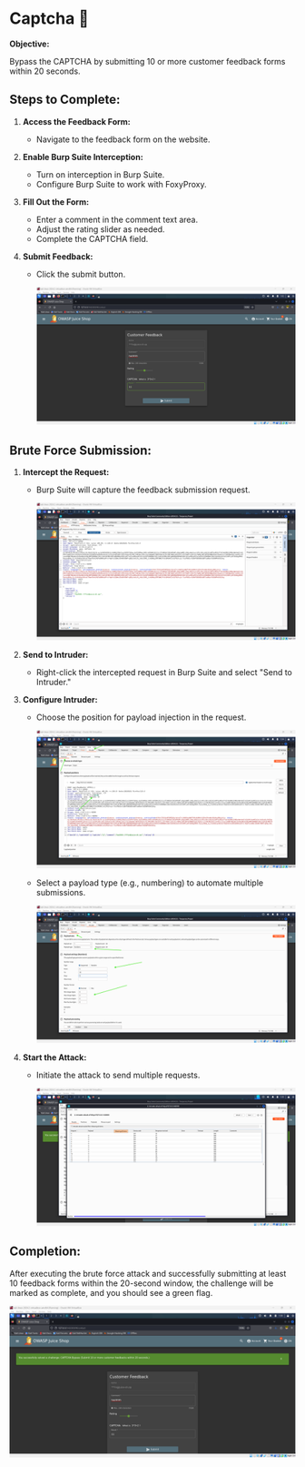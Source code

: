# Captcha 🤖

**Objective:**

Bypass the CAPTCHA by submitting 10 or more customer feedback forms within 20 seconds.

## Steps to Complete:

1. **Access the Feedback Form:**

   - Navigate to the feedback form on the website.

2. **Enable Burp Suite Interception:**

   - Turn on interception in Burp Suite.
   - Configure Burp Suite to work with FoxyProxy.

3. **Fill Out the Form:**

   - Enter a comment in the comment text area.
   - Adjust the rating slider as needed.
   - Complete the CAPTCHA field.

4. **Submit Feedback:**

   - Click the submit button.

     ![alt text](image.png)

## Brute Force Submission:

1. **Intercept the Request:**

   - Burp Suite will capture the feedback submission request.

     ![alt text](image-1.png)

2. **Send to Intruder:**

   - Right-click the intercepted request in Burp Suite and select "Send to Intruder."

3. **Configure Intruder:**

   - Choose the position for payload injection in the request.

     ![alt text](image-2.png)

   - Select a payload type (e.g., numbering) to automate multiple submissions.

     ![alt text](image-3.png)

4. **Start the Attack:**

   - Initiate the attack to send multiple requests.

     ![alt text](image-4.png)

## Completion:

After executing the brute force attack and successfully submitting at least 10 feedback forms within the 20-second window, the challenge will be marked as complete, and you should see a green flag.

![alt text](image-5.png)
